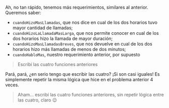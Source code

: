 Ah, no tan rápido, tenemos más requerimientos, similares al anterior. Queremos saber:

* `cuandoHizoMasLlamadas`, que nos dice en cual de los dos horarios tuvo mayor cantidad de llamadas;
* `cuandoHizoLaLlamadaMasLarga`, que nos permite conocer en cual de los dos horarios hizo la llamada de mayor duración;
* `cuandoHizoMasLlamadasBreves`, que nos devuelve en cual de los dos horarios hizo más llamadas de menos de dos minutos;
* `cuandoHabloMas`, nuestro requerimiento anterior, por supuesto

> Escribí las cuatro funciones anteriores

Pará, pará, ¿en serio tengo que escribir las cuatro? ¡Si son casi iguales! Es simplemente repetir la misma lógica que hice en el problema anterior 4 veces. 

> Aham... escribí las cuatro funciones anteriores, sin repetir lógica entre las cuatro, claro :wink:

